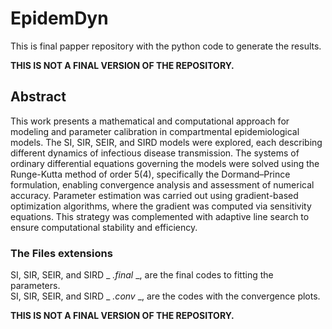 # EpidemDyn
This is final papper repository with the python code to generate the results.  

**THIS IS NOT A FINAL VERSION OF THE REPOSITORY.**

## Abstract
This work presents a mathematical and computational approach for modeling and parameter
calibration in compartmental epidemiological models. The SI, SIR, SEIR, and SIRD models were
explored, each describing different dynamics of infectious disease transmission. The systems of
ordinary differential equations governing the models were solved using the Runge-Kutta method
of order 5(4), specifically the Dormand–Prince formulation, enabling convergence analysis and
assessment of numerical accuracy. Parameter estimation was carried out using gradient-based
optimization algorithms, where the gradient was computed via sensitivity equations. This strategy
was complemented with adaptive line search to ensure computational stability and efficiency.

### The Files extensions
SI, SIR, SEIR, and SIRD _ _.final_ _, are the final codes to fitting the parameters.  
SI, SIR, SEIR, and SIRD _ _.conv_ _, are the codes with the convergence plots.


**THIS IS NOT A FINAL VERSION OF THE REPOSITORY.**








